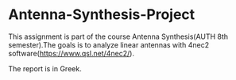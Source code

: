 # Antenna-Synthesis-Project

This assignment is part of the course Antenna Synthesis(AUTH 8th semester).The goals is to analyze linear antennas with 4nec2 software(https://www.qsl.net/4nec2/).

The report is in Greek.

